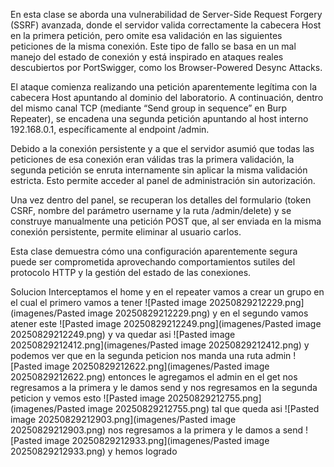 En esta clase se aborda una vulnerabilidad de Server-Side Request Forgery (SSRF) avanzada, donde el servidor valida correctamente la cabecera Host en la primera petición, pero omite esa validación en las siguientes peticiones de la misma conexión. Este tipo de fallo se basa en un mal manejo del estado de conexión y está inspirado en ataques reales descubiertos por PortSwigger, como los Browser-Powered Desync Attacks.

El ataque comienza realizando una petición aparentemente legítima con la cabecera Host apuntando al dominio del laboratorio. A continuación, dentro del mismo canal TCP (mediante “Send group in sequence” en Burp Repeater), se encadena una segunda petición apuntando al host interno 192.168.0.1, específicamente al endpoint /admin.

Debido a la conexión persistente y a que el servidor asumió que todas las peticiones de esa conexión eran válidas tras la primera validación, la segunda petición se enruta internamente sin aplicar la misma validación estricta. Esto permite acceder al panel de administración sin autorización.

Una vez dentro del panel, se recuperan los detalles del formulario (token CSRF, nombre del parámetro username y la ruta /admin/delete) y se construye manualmente una petición POST que, al ser enviada en la misma conexión persistente, permite eliminar al usuario carlos.

Esta clase demuestra cómo una configuración aparentemente segura puede ser comprometida aprovechando comportamientos sutiles del protocolo HTTP y la gestión del estado de las conexiones.

Solucion
Interceptamos el home
y en el repeater vamos a crear un grupo
en el cual el primero vamos a tener
![Pasted image 20250829212229.png](imagenes/Pasted image 20250829212229.png)
y en el segundo vamos atener este 
![Pasted image 20250829212249.png](imagenes/Pasted image 20250829212249.png)
y va quedar asi
![Pasted image 20250829212412.png](imagenes/Pasted image 20250829212412.png)
y podemos ver que en la segunda peticion nos manda una ruta admin
![Pasted image 20250829212622.png](imagenes/Pasted image 20250829212622.png)
entonces le agregamos el admin en el get nos regresamos a la primera y le damos send
y nos regresamos en la segunda peticion y vemos esto
![Pasted image 20250829212755.png](imagenes/Pasted image 20250829212755.png)
tal que queda asi
![Pasted image 20250829212903.png](imagenes/Pasted image 20250829212903.png)
nos regresamos a la primera y le damos a send
![Pasted image 20250829212933.png](imagenes/Pasted image 20250829212933.png)
y hemos logrado
